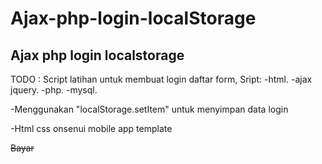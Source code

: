# Ajax-php-login-localStorage

Ajax php login localstorage
--------

TODO : Script latihan untuk membuat login daftar form,
Sript:
-html.
-ajax jquery.
-php.
-mysql.

-Menggunakan "localStorage.setItem" untuk menyimpan data login

-Html css onsenui mobile app template

<s>Bayar</s>
